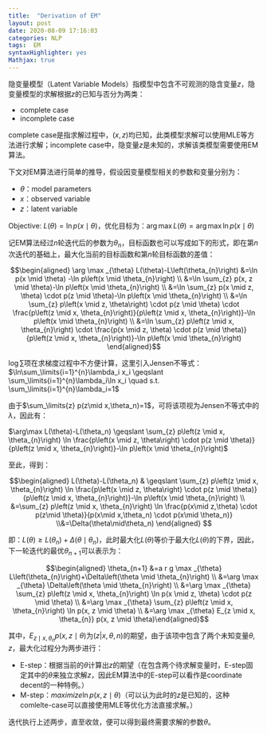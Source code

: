 ```yaml
---
title:  "Derivation of EM"
layout: post
date: 2020-08-09 17:16:03
categories: NLP
tags:  EM
syntaxHighlighter: yes
Mathjax: true
---
```


隐变量模型（Latent Variable Models）指模型中包含不可观测的隐含变量$z$，隐变量模型的求解根据$z$的已知与否分为两类：

- complete case
- incomplete case

complete case是指求解过程中，$(x,z)$均已知，此类模型求解可以使用MLE等方法进行求解；incomplete case中，隐变量$z$是未知的，求解该类模型需要使用EM算法。

下文对EM算法进行简单的推导，假设因变量模型相关的参数和变量分别为：

- $\theta$：model parameters
- $x$：observed variable
- $z$：latent variable

Objective: $L(\theta)= \ln p(x\mid \theta)$，优化目标为：$\arg \max L(\theta)=\arg \max \ln p(x\mid\theta)$

记EM算法经过$n$轮迭代后的参数为$\theta_n$，目标函数也可以写成如下的形式，即在第$n$次迭代的基础上，最大化当前的目标函数和第$n$轮目标函数的差值：

$$\begin{aligned} \arg \max _{\theta} L(\theta)-L\left(\theta_{n}\right) &=\ln p(x \mid \theta) -\ln p\left(x \mid \theta_{n}\right) \\ &=\ln \sum_{z} p(x, z \mid \theta)-\ln p\left(x \mid \theta_{n}\right) \\ &=\ln \sum_{z} p(x \mid z, \theta) \cdot p(z \mid \theta)-\ln p\left(x \mid \theta_{n}\right) \\ &=\ln \sum_{z} p\left(x \mid z, \theta\right) \cdot p(z \mid \theta) \cdot \frac{p\left(z \mid x, \theta_{n}\right)}{p\left(z \mid x, \theta_{n}\right)}-\ln p\left(x \mid \theta_{n}\right) \\ &=\ln \sum_{z} p\left(z \mid x, \theta_{n}\right) \cdot \frac{p(x \mid z, \theta) \cdot p(z \mid \theta)}{p\left(z \mid x, \theta_{n}\right)}-\ln p\left(x \mid \theta_{n}\right) \end{aligned}$$

$\log\sum$项在求梯度过程中不方便计算，这里引入Jensen不等式：$\ln\sum_\limits{i=1}^{n}\lambda_i x_i \geqslant \sum_\limits{i=1}^{n}\lambda_i\ln x_i \quad s.t. \sum_\limits{i=1}^{n}\lambda_i=1$

由于$\sum_\limits{z} p(z\mid x,\theta_n)=1$，可将该项视为Jensen不等式中的$\lambda$，因此有：

$\arg\max L(\theta)-L(\theta_n) \geqslant \sum_{z} p\left(z \mid x, \theta_{n}\right) \ln \frac{p\left(x \mid z, \theta\right) \cdot p(z \mid \theta)}{p\left(z \mid x, \theta_{n}\right)}-\ln p\left(x \mid \theta_{n}\right)$

至此，得到：

$$\begin{aligned} L(\theta)-L(\theta_n) & \geqslant \sum_{z} p\left(z \mid x, \theta_{n}\right) \ln \frac{p\left(x \mid z, \theta\right) \cdot p(z \mid \theta)}{p\left(z \mid x, \theta_{n}\right)}-\ln p\left(x \mid \theta_{n}\right) \\ &=\sum_{z} p\left(z \mid x, \theta_{n}\right) \ln \frac{p(x\mid z,\theta) \cdot p(z\mid \theta)}{p(x\mid x,\theta_n) \cdot p(x\mid \theta_n)} \\&=\Delta(\theta\mid\theta_n) \end{aligned} $$

即：$L(\theta)\geqslant L(\theta_n) +\Delta(\theta\mid\theta_n)$，此时最大化$L(\theta)$等价于最大化$L(\theta)$的下界，因此，下一轮迭代的最优$\theta_{n+1}$可以表示为：

$$\begin{aligned} \theta_{n+1} &=a r g \max _{\theta} L\left(\theta_{n}\right)+\Delta\left(\theta \mid \theta_{n}\right) \\ &=\arg \max _{\theta} \Delta\left(\theta \mid \theta_{n}\right) \\ &=\arg \max _{\theta} \sum_{z} p\left(z \mid x, \theta_{n}\right) \ln p(x \mid z, \theta) \cdot p(z \mid \theta) \\ &=\arg \max _{\theta} \sum_{z} p\left(z \mid x, \theta_{n}\right) \ln p(x, z \mid \theta) \\ &=\arg \max _{\theta} E_{z \mid x, \theta_{n}} p(x, z \mid \theta)\end{aligned}$$

其中，$E_{z \mid x, \theta_{n}} p(x, z \mid \theta)$为$(z|x,\theta,n)$的期望，由于该项中包含了两个未知变量$\theta,z$，最大化过程分为两步进行：

- E-step：根据当前的$\theta$计算出$z$的期望（在包含两个待求解变量时，E-step固定其中的$\theta$来独立求解$z$，因此EM算法中的E-step可以看作是coordinate decent的一种特例。）
- M-step：$maximize \ln p(x,z\mid \theta)$（可以认为此时的$z$是已知的，这种comlelte-case可以直接使用MLE等优化方法直接求解。）

迭代执行上述两步，直至收敛，便可以得到最终需要求解的参数$\theta$。